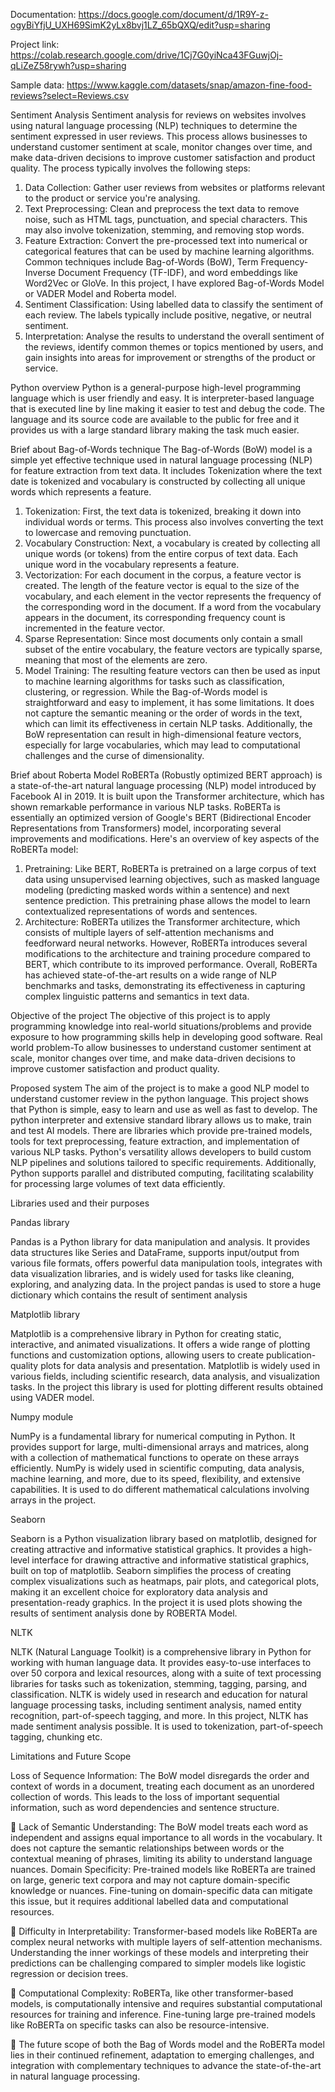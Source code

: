 Documentation: https://docs.google.com/document/d/1R9Y-z-ogyBiYfjU_UXH69SimK2yLx8bvj1LZ_65bQXQ/edit?usp=sharing


Project link:
https://colab.research.google.com/drive/1Cj7G0yiNca43FGuwjOj-qLiZeZ58rywh?usp=sharing

Sample data:
https://www.kaggle.com/datasets/snap/amazon-fine-food-reviews?select=Reviews.csv


Sentiment Analysis
Sentiment analysis for reviews on websites involves using natural language processing (NLP) techniques to determine the sentiment expressed in user reviews. This process allows businesses to understand customer sentiment at scale, monitor changes over time, and make data-driven decisions to improve customer satisfaction and product quality.
The process typically involves the following steps:
1.	Data Collection: Gather user reviews from websites or platforms relevant to the product or service you're analysing.
2.	Text Preprocessing: Clean and preprocess the text data to remove noise, such as HTML tags, punctuation, and special characters. This may also involve tokenization, stemming, and removing stop words.
3.	Feature Extraction: Convert the pre-processed text into numerical or categorical features that can be used by machine learning algorithms. Common techniques include Bag-of-Words (BoW), Term Frequency-Inverse Document Frequency (TF-IDF), and word embeddings like Word2Vec or GloVe. In this project, I have explored Bag-of-Words Model or VADER Model and Roberta model.
4.	Sentiment Classification: Using labelled data to classify the sentiment of each review. The labels typically include positive, negative, or neutral sentiment.
5.	Interpretation: Analyse the results to understand the overall sentiment of the reviews, identify common themes or topics mentioned by users, and gain insights into areas for improvement or strengths of the product or service.


Python overview
Python is a general-purpose high-level programming language which is user friendly and easy. It is interpreter-based language that is executed line by line making it easier to test and debug the code. The language and its source code are available to the public for free and it provides us with a large standard library making the task much easier. 

Brief about Bag-of-Words technique
The Bag-of-Words (BoW) model is a simple yet effective technique used in natural language processing (NLP) for feature extraction from text data. It includes Tokenization where the text date is tokenized and vocabulary is constructed by collecting all unique words which represents a feature. 
1.	Tokenization: First, the text data is tokenized, breaking it down into individual words or terms. This process also involves converting the text to lowercase and removing punctuation.
2.	Vocabulary Construction: Next, a vocabulary is created by collecting all unique words (or tokens) from the entire corpus of text data. Each unique word in the vocabulary represents a feature.
3.	Vectorization: For each document in the corpus, a feature vector is created. The length of the feature vector is equal to the size of the vocabulary, and each element in the vector represents the frequency of the corresponding word in the document. If a word from the vocabulary appears in the document, its corresponding frequency count is incremented in the feature vector.
4.	Sparse Representation: Since most documents only contain a small subset of the entire vocabulary, the feature vectors are typically sparse, meaning that most of the elements are zero.
5.	Model Training: The resulting feature vectors can then be used as input to machine learning algorithms for tasks such as classification, clustering, or regression.
While the Bag-of-Words model is straightforward and easy to implement, it has some limitations. It does not capture the semantic meaning or the order of words in the text, which can limit its effectiveness in certain NLP tasks. Additionally, the BoW representation can result in high-dimensional feature vectors, especially for large vocabularies, which may lead to computational challenges and the curse of dimensionality.

Brief about Roberta Model
RoBERTa (Robustly optimized BERT approach) is a state-of-the-art natural language processing (NLP) model introduced by Facebook AI in 2019. It is built upon the Transformer architecture, which has shown remarkable performance in various NLP tasks. RoBERTa is essentially an optimized version of Google's BERT (Bidirectional Encoder Representations from Transformers) model, incorporating several improvements and modifications. Here's an overview of key aspects of the RoBERTa model:
1.	Pretraining: Like BERT, RoBERTa is pretrained on a large corpus of text data using unsupervised learning objectives, such as masked language modeling (predicting masked words within a sentence) and next sentence prediction. This pretraining phase allows the model to learn contextualized representations of words and sentences.
2.	Architecture: RoBERTa utilizes the Transformer architecture, which consists of multiple layers of self-attention mechanisms and feedforward neural networks. However, RoBERTa introduces several modifications to the architecture and training procedure compared to BERT, which contribute to its improved performance.
Overall, RoBERTa has achieved state-of-the-art results on a wide range of NLP benchmarks and tasks, demonstrating its effectiveness in capturing complex linguistic patterns and semantics in text data.


Objective of the project
The objective of this project is to apply programming knowledge into real-world situations/problems and provide exposure to how programming skills help in developing good software.
Real world problem-To allow businesses to understand customer sentiment at scale, monitor changes over time, and make data-driven decisions to improve customer satisfaction and product quality.



Proposed system
The aim of the project is to make a good NLP model to understand customer review in the python language. This project shows that Python is simple, easy to learn and use as well as fast to develop.
The python interpreter and extensive standard library allows us to make, train and test AI models. There are libraries which provide pre-trained models, tools for text preprocessing, feature extraction, and implementation of various NLP tasks.
Python's versatility allows developers to build custom NLP pipelines and solutions tailored to specific requirements. Additionally, Python supports parallel and distributed computing, facilitating scalability for processing large volumes of text data efficiently.




Libraries used and their purposes

Pandas library

Pandas is a Python library for data manipulation and analysis. It provides data structures like Series and DataFrame, supports input/output from various file formats, offers powerful data manipulation tools, integrates with data visualization libraries, and is widely used for tasks like cleaning, exploring, and analyzing data.
In the project pandas is used to store a huge dictionary which contains the result of sentiment analysis

Matplotlib library

Matplotlib is a comprehensive library in Python for creating static, interactive, and animated visualizations. It offers a wide range of plotting functions and customization options, allowing users to create publication-quality plots for data analysis and presentation. Matplotlib is widely used in various fields, including scientific research, data analysis, and visualization tasks.
In the project this library is used for plotting different results obtained using VADER model.

Numpy module

 NumPy is a fundamental library for numerical computing in Python. It provides support for large, multi-dimensional arrays and matrices, along with a collection of mathematical functions to operate on these arrays efficiently. NumPy is widely used in scientific computing, data analysis, machine learning, and more, due to its speed, flexibility, and extensive capabilities.
It is used to do different mathematical calculations involving arrays in the project.

Seaborn

 Seaborn is a Python visualization library based on matplotlib, designed for creating attractive and informative statistical graphics. It provides a high-level interface for drawing attractive and informative statistical graphics, built on top of matplotlib. Seaborn simplifies the process of creating complex visualizations such as heatmaps, pair plots, and categorical plots, making it an excellent choice for exploratory data analysis and presentation-ready graphics.
In the project it is used plots showing the results of sentiment analysis done by ROBERTA Model.

NLTK

NLTK (Natural Language Toolkit) is a comprehensive library in Python for working with human language data. It provides easy-to-use interfaces to over 50 corpora and lexical resources, along with a suite of text processing libraries for tasks such as tokenization, stemming, tagging, parsing, and classification. NLTK is widely used in research and education for natural language processing tasks, including sentiment analysis, named entity recognition, part-of-speech tagging, and more.
In this project, NLTK has made sentiment analysis possible. It is used to tokenization, part-of-speech tagging, chunking etc.




Limitations and Future Scope

Loss of Sequence Information: The BoW model disregards the order and context of words in a document, treating each document as an unordered collection of words. This leads to the loss of important sequential information, such as word dependencies and sentence structure.

	 Lack of Semantic Understanding: The BoW model treats each word as independent and assigns equal importance to all words in the vocabulary. It does not capture the semantic relationships between words or the contextual meaning of phrases, limiting its ability to understand language nuances. Domain Specificity: Pre-trained models like RoBERTa are trained on large, generic text corpora and may not capture domain-specific knowledge or nuances. Fine-tuning on domain-specific data can mitigate this issue, but it requires additional labelled data and computational resources.

	Difficulty in Interpretability: Transformer-based models like RoBERTa are complex neural networks with multiple layers of self-attention mechanisms. Understanding the inner workings of these models and interpreting their predictions can be challenging compared to simpler models like logistic regression or decision trees.

	 Computational Complexity: RoBERTa, like other transformer-based models, is computationally intensive and requires substantial computational resources for training and inference. Fine-tuning large pre-trained models like RoBERTa on specific tasks can also be resource-intensive.

	The future scope of both the Bag of Words model and the RoBERTa model lies in their continued refinement, adaptation to emerging challenges, and integration with complementary techniques to advance the state-of-the-art in natural language processing.


